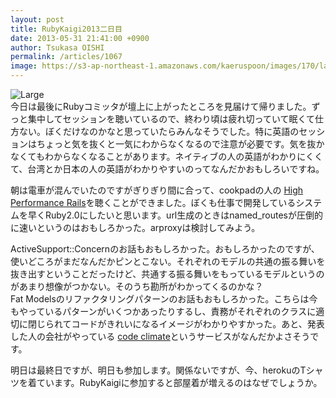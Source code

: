 ```yaml
---
layout: post
title: RubyKaigi2013二日目
date: 2013-05-31 21:41:00 +0900
author: Tsukasa OISHI
permalink: /articles/1067
image: https://s3-ap-northeast-1.amazonaws.com/kaeruspoon/images/170/large.JPG?1370004100
---
```



![Large](https://s3-ap-northeast-1.amazonaws.com/kaeruspoon/images/170/large.JPG?1370004100)  
今日は最後にRubyコミッタが壇上に上がったところを見届けて帰りました。ずっと集中してセッションを聴いているので、終わり頃は疲れ切っていて眠くて仕方ない。ぼくだけなのかなと思っていたらみんなそうでした。特に英語のセッションはちょっと気を抜くと一気にわからなくなるので注意が必要です。気を抜かなくてもわからなくなることがあります。ネイティブの人の英語がわかりにくくて、台湾とか日本の人の英語がわかりやすいのってなんだかおもしろいですね。  

朝は電車が混んでいたのですがぎりぎり間に合って、cookpadの人の [High Performance Rails](http://rubykaigi.org/2013/talk/S76)を聴くことができました。ぼくも仕事で開発しているシステムを早くRuby2.0にしたいと思います。url生成のときはnamed\_routesが圧倒的に速いというのはおもしろかった。arproxyは検討してみよう。  

ActiveSupport::Concernのお話もおもしろかった。おもしろかったのですが、使いどころがまだなんだかピンとこない。それぞれのモデルの共通の振る舞いを抜き出すということだったけど、共通する振る舞いをもっているモデルというのがあまり想像がつかない。そのうち勘所がわかってくるのかな？  
Fat Modelsのリファクタリングパターンのお話もおもしろかった。こちらは今もやっているパターンがいくつかあったりするし、責務がそれぞれのクラスに適切に閉じられてコードがきれいになるイメージがわかりやすかった。あと、発表した人の会社がやっている [code climate](https://codeclimate.com/)というサービスがなんだかよさそうです。  

明日は最終日ですが、明日も参加します。関係ないですが、今、herokuのTシャツを着ています。RubyKaigiに参加すると部屋着が増えるのはなぜでしょうか。  

